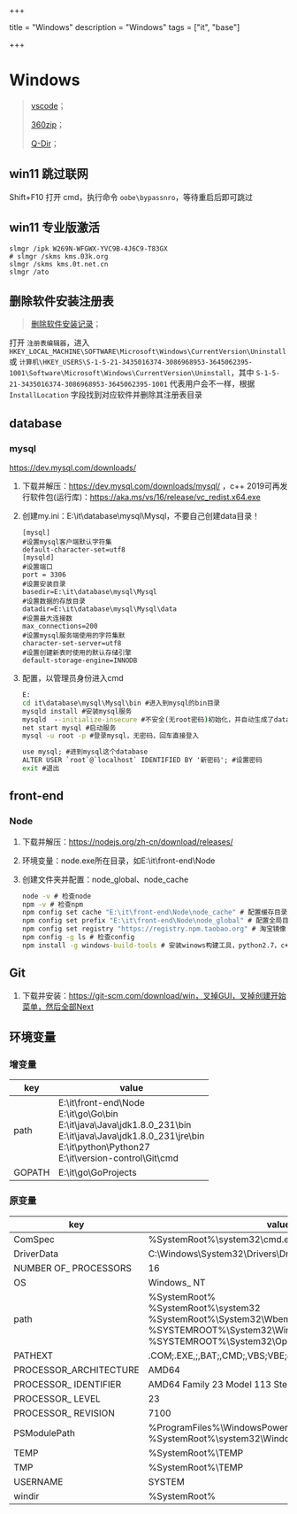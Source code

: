 

+++

title = "Windows"
description = "Windows"
tags = ["it", "base"]

+++



# Windows

> [vscode](https://code.visualstudio.com/)；
>
> [360zip](https://yasuo.360.cn/)；
>
> [Q-Dir](http://www.q-dir.com/)；



## win11 跳过联网

Shift+F10 打开 cmd，执行命令 `oobe\bypassnro`，等待重启后即可跳过



## win11 专业版激活

```
slmgr /ipk W269N-WFGWX-YVC9B-4J6C9-T83GX
# slmgr /skms kms.03k.org
slmgr /skms kms.0t.net.cn
slmgr /ato
```



## 删除软件安装注册表

> [删除软件安装记录](https://jingyan.baidu.com/article/a3a3f811a2f4628da2eb8a18.html)；

打开 `注册表编辑器`，进入 `HKEY_LOCAL_MACHINE\SOFTWARE\Microsoft\Windows\CurrentVersion\Uninstall`或 `计算机\HKEY_USERS\S-1-5-21-3435016374-3086968953-3645062395-1001\Software\Microsoft\Windows\CurrentVersion\Uninstall`，其中 `S-1-5-21-3435016374-3086968953-3645062395-1001` 代表用户会不一样，根据 `InstallLocation` 字段找到对应软件并删除其注册表目录







## database

### mysql

https://dev.mysql.com/downloads/

1. 下载并解压：https://dev.mysql.com/downloads/mysql/ ，c++ 2019可再发行软件包(运行库)：https://aka.ms/vs/16/release/vc_redist.x64.exe

2. 创建my.ini：E:\it\database\mysql\Mysql，不要自己创建data目录！

   ```properties
   [mysql]
   #设置mysql客户端默认字符集
   default-character-set=utf8
   [mysqld]
   #设置端口
   port = 3306
   #设置安装目录
   basedir=E:\it\database\mysql\Mysql
   #设置数据的存放目录
   datadir=E:\it\database\mysql\Mysql\data
   #设置最大连接数
   max_connections=200
   #设置mysql服务端使用的字符集默
   character-set-server=utf8
   #设置创建新表时使用的默认存储引擎
   default-storage-engine=INNODB
   ```

3. 配置，以管理员身份进入cmd

   ```cmd
   E:
   cd it\database\mysql\Mysql\bin #进入到mysql的bin目录
   mysqld install #安装mysql服务
   mysqld  --initialize-insecure #不安全(无root密码)初始化，并自动生成了data目录
   net start mysql #启动服务
   mysql -u root -p #登录mysql，无密码，回车直接登入
   
   use mysql; #进到mysql这个database
   ALTER USER `root`@`localhost` IDENTIFIED BY '新密码'; #设置密码
   exit #退出
   ```



## front-end

### Node

1. 下载并解压：https://nodejs.org/zh-cn/download/releases/

2. 环境变量：node.exe所在目录，如E:\it\front-end\Node

3. 创建文件夹并配置：node_global、node_cache

   ```cmd
   node -v # 检查node
   npm -v # 检查npm
   npm config set cache "E:\it\front-end\Node\node_cache" # 配置缓存目录路径
   npm config set prefix "E:\it\front-end\Node\node_global" # 配置全局目录路径
   npm config set registry "https://registry.npm.taobao.org" # 淘宝镜像
   npm config -g ls # 检查config
   npm install -g windows-build-tools # 安装winows构建工具，python2.7，c++相关等
   ```





## Git

1. 下载并安装：https://git-scm.com/download/win，叉掉GUI，叉掉创建开始菜单，然后全部Next







## 环境变量



### 增变量

| key    | value                                                        |
| ------ | ------------------------------------------------------------ |
| path   | E:\it\front-end\Node<br/>E:\it\go\Go\bin<br/>E:\it\java\Java\jdk1.8.0_231\bin<br/>E:\it\java\Java\jdk1.8.0_231\jre\bin<br/>E:\it\python\Python27<br/>E:\it\version-control\Git\cmd |
| GOPATH | E:\it\go\GoProjects                                          |



### 原变量

| key                    | value                                                        |
| ---------------------- | ------------------------------------------------------------ |
| ComSpec                | %SystemRoot%\system32\cmd.exe                                |
| DriverData             | C:\Windows\System32\Drivers\DriverData                       |
| NUMBER OF_ PROCESSORS  | 16                                                           |
| OS                     | Windows_ NT                                                  |
| path                   | %SystemRoot%<br/>%SystemRoot%\system32<br/>%SystemRoot%\System32\Wbem<br/>%SYSTEMROOT%\System32\WindowsPowerShell\v1.0<br/>%SYSTEMROOT%\System32\OpenSSH |
| PATHEXT                | .COM;.EXE,;,BAT;,CMD;,VBS;VBE;JS;JSE;:WSF;WSH;MSC            |
| PROCESSOR_ARCHITECTURE | AMD64                                                        |
| PROCESSOR_ IDENTIFIER  | AMD64 Family 23 Model 113 Stepping 0, AuthenticAMD           |
| PROCESSOR_ LEVEL       | 23                                                           |
| PROCESSOR_ REVISION    | 7100                                                         |
| PSModulePath           | %ProgramFiles%\WindowsPowerShell\Modules<br/>%SystemRoot%\system32\WindowsPowerShell\v1.0\Modules |
| TEMP                   | %SystemRoot%\TEMP                                            |
| TMP                    | %SystemRoot%\TEMP                                            |
| USERNAME               | SYSTEM                                                       |
| windir                 | %SystemRoot%                                                 |


